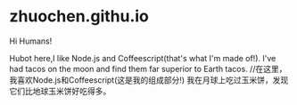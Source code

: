 # zhuochen.githu.io

Hi Humans!

Hubot here,I like Node.js and Coffeescript(that's what I'm made of!).
I've had tacos on the moon and find them far superior to Earth tacos.
//在这里，我喜欢Node.js和Coffeescript(这是我的组成部分!)
我在月球上吃过玉米饼，发现它们比地球玉米饼好吃得多。

